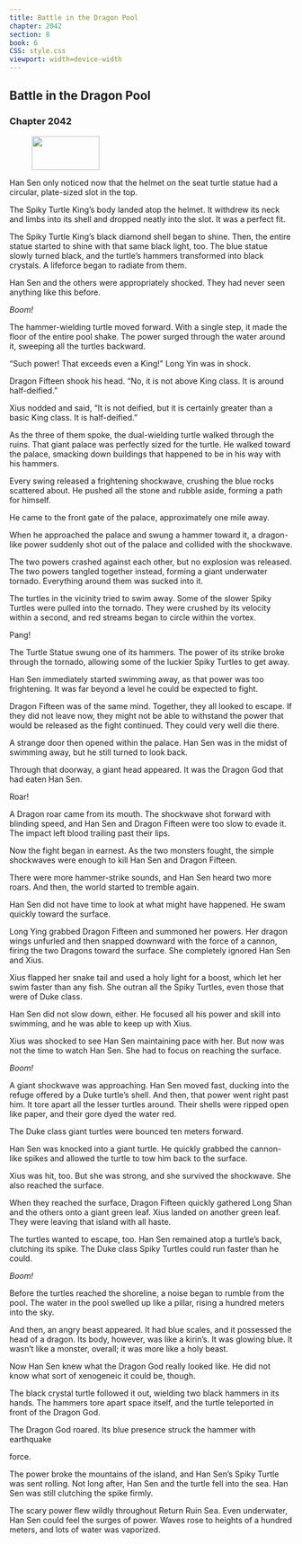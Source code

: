 ```yaml
---
title: Battle in the Dragon Pool
chapter: 2042
section: 8
book: 6
CSS: style.css
viewport: width=device-width
---
```


## Battle in the Dragon Pool

### Chapter 2042

<figure>
	<img src="../Images/gem.gif" alt="" id="gem" width="120" height="60" />
</figure>

Han Sen only noticed now that the helmet on the seat turtle statue had a circular, plate-sized slot in the top.

The Spiky Turtle King’s body landed atop the helmet. It withdrew its neck and limbs into its shell and dropped neatly into the slot. It was a perfect fit.

The Spiky Turtle King’s black diamond shell began to shine. Then, the entire statue started to shine with that same black light, too. The blue statue slowly turned black, and the turtle’s hammers transformed into black crystals. A lifeforce began to radiate from them.

Han Sen and the others were appropriately shocked. They had never seen anything like this before.

*Boom!*

The hammer-wielding turtle moved forward. With a single step, it made the floor of the entire pool shake. The power surged through the water around it, sweeping all the turtles backward.

“Such power! That exceeds even a King!” Long Yin was in shock.

Dragon Fifteen shook his head. “No, it is not above King class. It is around half-deified.”

Xius nodded and said, “It is not deified, but it is certainly greater than a basic King class. It is half-deified.”

As the three of them spoke, the dual-wielding turtle walked through the ruins. That giant palace was perfectly sized for the turtle. He walked toward the palace, smacking down buildings that happened to be in his way with his hammers.

Every swing released a frightening shockwave, crushing the blue rocks scattered about. He pushed all the stone and rubble aside, forming a path for himself.

He came to the front gate of the palace, approximately one mile away.

When he approached the palace and swung a hammer toward it, a dragon-like power suddenly shot out of the palace and collided with the shockwave.

The two powers crashed against each other, but no explosion was released. The two powers tangled together instead, forming a giant underwater tornado. Everything around them was sucked into it.

The turtles in the vicinity tried to swim away. Some of the slower Spiky Turtles were pulled into the tornado. They were crushed by its velocity within a second, and red streams began to circle within the vortex.

Pang!

The Turtle Statue swung one of its hammers. The power of its strike broke through the tornado, allowing some of the luckier Spiky Turtles to get away.

Han Sen immediately started swimming away, as that power was too frightening. It was far beyond a level he could be expected to fight.

Dragon Fifteen was of the same mind. Together, they all looked to escape. If they did not leave now, they might not be able to withstand the power that would be released as the fight continued. They could very well die there.

A strange door then opened within the palace. Han Sen was in the midst of swimming away, but he still turned to look back.

Through that doorway, a giant head appeared. It was the Dragon God that had eaten Han Sen.

Roar!

A Dragon roar came from its mouth. The shockwave shot forward with blinding speed, and Han Sen and Dragon Fifteen were too slow to evade it. The impact left blood trailing past their lips.

Now the fight began in earnest. As the two monsters fought, the simple shockwaves were enough to kill Han Sen and Dragon Fifteen.

There were more hammer-strike sounds, and Han Sen heard two more roars. And then, the world started to tremble again.

Han Sen did not have time to look at what might have happened. He swam quickly toward the surface.

Long Ying grabbed Dragon Fifteen and summoned her powers. Her dragon wings unfurled and then snapped downward with the force of a cannon, firing the two Dragons toward the surface. She completely ignored Han Sen and Xius.

Xius flapped her snake tail and used a holy light for a boost, which let her swim faster than any fish. She outran all the Spiky Turtles, even those that were of Duke class.

Han Sen did not slow down, either. He focused all his power and skill into swimming, and he was able to keep up with Xius.

Xius was shocked to see Han Sen maintaining pace with her. But now was not the time to watch Han Sen. She had to focus on reaching the surface.

*Boom!*

A giant shockwave was approaching. Han Sen moved fast, ducking into the refuge offered by a Duke turtle’s shell. And then, that power went right past him. It tore apart all the lesser turtles around. Their shells were ripped open like paper, and their gore dyed the water red.

The Duke class giant turtles were bounced ten meters forward.

Han Sen was knocked into a giant turtle. He quickly grabbed the cannon-like spikes and allowed the turtle to tow him back to the surface.

Xius was hit, too. But she was strong, and she survived the shockwave. She also reached the surface.

When they reached the surface, Dragon Fifteen quickly gathered Long Shan and the others onto a giant green leaf. Xius landed on another green leaf. They were leaving that island with all haste.

The turtles wanted to escape, too. Han Sen remained atop a turtle’s back, clutching its spike. The Duke class Spiky Turtles could run faster than he could.

*Boom!*

Before the turtles reached the shoreline, a noise began to rumble from the pool. The water in the pool swelled up like a pillar, rising a hundred meters into the sky.

And then, an angry beast appeared. It had blue scales, and it possessed the head of a dragon. Its body, however, was like a kirin’s. It was glowing blue. It wasn’t like a monster, overall; it was more like a holy beast.

Now Han Sen knew what the Dragon God really looked like. He did not know what sort of xenogeneic it could be, though.

The black crystal turtle followed it out, wielding two black hammers in its hands. The hammers tore apart space itself, and the turtle teleported in front of the Dragon God.

The Dragon God roared. Its blue presence struck the hammer with earthquake

force.

The power broke the mountains of the island, and Han Sen’s Spiky Turtle was sent rolling. Not long after, Han Sen and the turtle fell into the sea. Han Sen was still clutching the spike firmly.

The scary power flew wildly throughout Return Ruin Sea. Even underwater, Han Sen could feel the surges of power. Waves rose to heights of a hundred meters, and lots of water was vaporized.